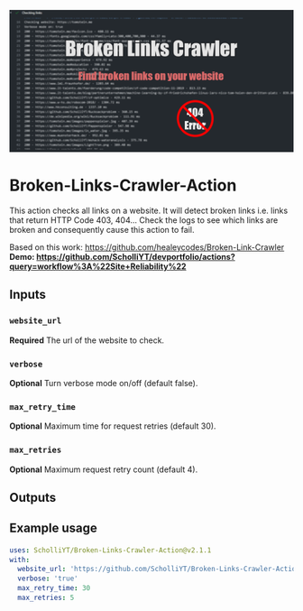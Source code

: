 ![social-preview.png](social-preview.png)

# Broken-Links-Crawler-Action
This action checks all links on a website. It will detect broken links i.e. links that return HTTP Code 403, 404...
Check the logs to see which links are broken and consequently cause this action to fail. 

Based on this work: https://github.com/healeycodes/Broken-Link-Crawler  
**Demo: https://github.com/ScholliYT/devportfolio/actions?query=workflow%3A%22Site+Reliability%22**
## Inputs

### `website_url`

**Required** The url of the website to check.

### `verbose`

**Optional** Turn verbose mode on/off (default false).

### `max_retry_time`

**Optional** Maximum time for request retries (default 30).

### `max_retries`

**Optional** Maximum request retry count (default 4).

## Outputs

## Example usage
```yml
uses: ScholliYT/Broken-Links-Crawler-Action@v2.1.1
with:
  website_url: 'https://github.com/ScholliYT/Broken-Links-Crawler-Action'
  verbose: 'true'
  max_retry_time: 30
  max_retries: 5
```
